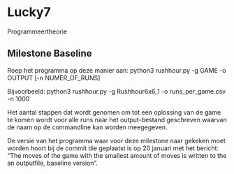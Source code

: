 # Lucky7
Programmeertheorie


## Milestone Baseline

Roep het programma op deze manier aan:
python3 rushhour.py -g GAME -o OUTPUT [-n NUMER_OF_RUNS]

Bijvoorbeeld:
python3 rushhour.py -g Rushhour6x6_1 -o runs_per_game.csv -n 1000

Het aantal stappen dat wordt genomen om tot een oplossing van de game te komen wordt voor alle runs naar het output-bestand geschreven waarvan de naam op de commandline kan worden meegegeven.

De versie van het programma waar voor deze milestone naar gekeken moet worden hoort bij de commit die geplaatst is op 20 januari met het bericht: “The moves of the  game with the smallest amount of moves is written to the an outputfile, baseline version”.